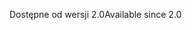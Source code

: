 <span data-ttu-id="f0c81-101">Dostępne od wersji 2.0</span><span class="sxs-lookup"><span data-stu-id="f0c81-101">Available since 2.0</span></span>